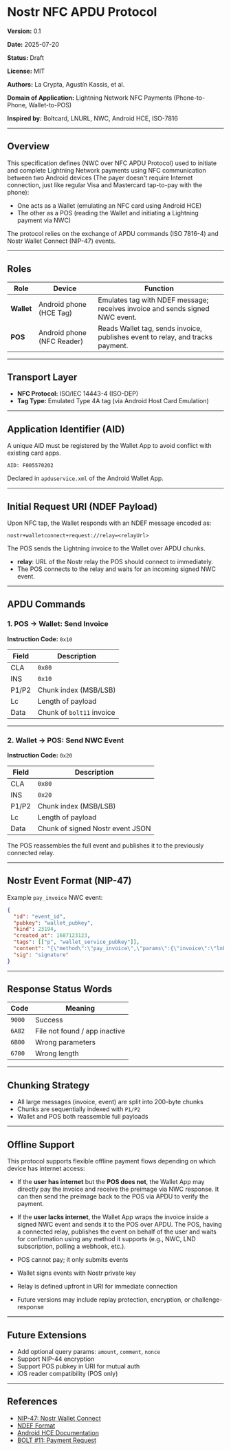 # Nostr NFC APDU Protocol

**Version:** 0.1

**Date:** 2025-07-20

**Status:** Draft

**License:** MIT

**Authors:** La Crypta, Agustín Kassis, et al.

**Domain of Application:** Lightning Network NFC Payments (Phone-to-Phone, Wallet-to-POS)

**Inspired by:** Boltcard, LNURL, NWC, Android HCE, ISO-7816

---

## Overview

This specification defines (NWC over NFC APDU Protocol) used to initiate and complete Lightning Network payments using NFC communication between two Android devices (The payer doesn't require Internet connection, just like regular Visa and Mastercard tap-to-pay with the phone):

* One acts as a Wallet (emulating an NFC card using Android HCE)
* The other as a POS (reading the Wallet and initiating a Lightning payment via NWC)

The protocol relies on the exchange of APDU commands (ISO 7816-4) and Nostr Wallet Connect (NIP-47) events.

---

## Roles

| Role       | Device                     | Function                                                                       |
| ---------- | -------------------------- | ------------------------------------------------------------------------------ |
| **Wallet** | Android phone (HCE Tag)    | Emulates tag with NDEF message; receives invoice and sends signed NWC event.   |
| **POS**    | Android phone (NFC Reader) | Reads Wallet tag, sends invoice, publishes event to relay, and tracks payment. |

---

## Transport Layer

* **NFC Protocol:** ISO/IEC 14443-4 (ISO-DEP)
* **Tag Type:** Emulated Type 4A tag (via Android Host Card Emulation)

---

## Application Identifier (AID)

A unique AID must be registered by the Wallet App to avoid conflict with existing card apps.

```hex
AID: F005570202
```

Declared in `apduservice.xml` of the Android Wallet App.

---

## Initial Request URI (NDEF Payload)

Upon NFC tap, the Wallet responds with an NDEF message encoded as:

```
nostr+walletconnect+request://relay=<relayUrl>
```

The POS sends the Lightning invoice to the Wallet over APDU chunks.

* **relay**: URL of the Nostr relay the POS should connect to immediately.
* The POS connects to the relay and waits for an incoming signed NWC event.

---

## APDU Commands

### 1. POS → Wallet: Send Invoice

**Instruction Code:** `0x10`

| Field | Description               |
| ----- | ------------------------- |
| CLA   | `0x80`                    |
| INS   | `0x10`                    |
| P1/P2 | Chunk index (MSB/LSB)     |
| Lc    | Length of payload         |
| Data  | Chunk of `bolt11` invoice |

---

### 2. Wallet → POS: Send NWC Event

**Instruction Code:** `0x20`

| Field | Description                      |
| ----- | -------------------------------- |
| CLA   | `0x80`                           |
| INS   | `0x20`                           |
| P1/P2 | Chunk index (MSB/LSB)            |
| Lc    | Length of payload                |
| Data  | Chunk of signed Nostr event JSON |

The POS reassembles the full event and publishes it to the previously connected relay.

---

## Nostr Event Format (NIP-47)

Example `pay_invoice` NWC event:

```json
{
  "id": "event_id",
  "pubkey": "wallet_pubkey",
  "kind": 23194,
  "created_at": 1687123123,
  "tags": [["p", "wallet_service_pubkey"]],
  "content": "{\"method\":\"pay_invoice\",\"params\":{\"invoice\":\"lnbc1...\",\"comment\":\"POS via NFC\"}}",
  "sig": "signature"
}
```

---

## Response Status Words

| Code   | Meaning                       |
| ------ | ----------------------------- |
| `9000` | Success                       |
| `6A82` | File not found / app inactive |
| `6B00` | Wrong parameters              |
| `6700` | Wrong length                  |

---

## Chunking Strategy

* All large messages (invoice, event) are split into 200-byte chunks
* Chunks are sequentially indexed with `P1/P2`
* Wallet and POS both reassemble full payloads

---

## Offline Support

This protocol supports flexible offline payment flows depending on which device has internet access:

* If the **user has internet** but the **POS does not**, the Wallet App may directly pay the invoice and receive the preimage via NWC response. It can then send the preimage back to the POS via APDU to verify the payment.

* If the **user lacks internet**, the Wallet App wraps the invoice inside a signed NWC event and sends it to the POS over APDU. The POS, having a connected relay, publishes the event on behalf of the user and waits for confirmation using any method it supports (e.g., NWC, LND subscription, polling a webhook, etc.).

* POS cannot pay; it only submits events

* Wallet signs events with Nostr private key

* Relay is defined upfront in URI for immediate connection

* Future versions may include replay protection, encryption, or challenge-response

---

## Future Extensions

* Add optional query params: `amount`, `comment`, `nonce`
* Support NIP-44 encryption
* Support POS pubkey in URI for mutual auth
* iOS reader compatibility (POS only)

---

## References

* [NIP-47: Nostr Wallet Connect](https://github.com/nostr-protocol/nips/blob/master/47.md)
* [NDEF Format](https://nfc-forum.org/our-work/specification/specifications/)
* [Android HCE Documentation](https://developer.android.com/guide/topics/connectivity/nfc/hce)
* [BOLT #11: Payment Request](https://github.com/lightning/bolts/blob/master/11-payment-encoding.md)
